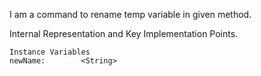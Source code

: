 I am a command to rename temp variable in given method.
 
Internal Representation and Key Implementation Points.

    Instance Variables
	newName:		<String>